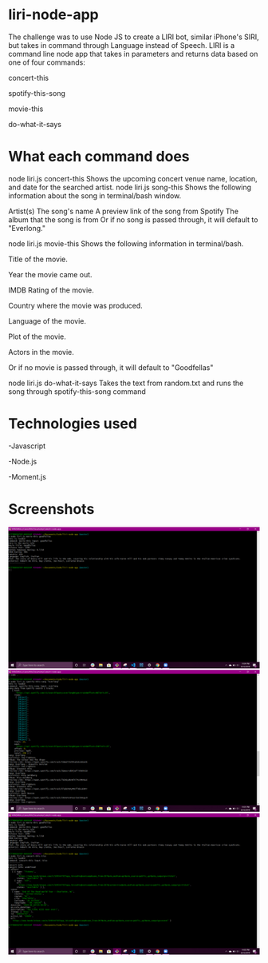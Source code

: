 # liri-node-app
The challenge was to use Node JS to create a LIRI bot, similar iPhone's SIRI, but takes in command through Language instead of Speech. LIRI is a command line node app that takes in parameters and returns data based on one of four commands:

concert-this

spotify-this-song

movie-this

do-what-it-says


# What each command does

node liri.js concert-this <artist name>
Shows the upcoming concert venue name, location, and date for the searched artist.
node liri.js song-this <song name>
Shows the following information about the song in terminal/bash window.

Artist(s)
The song's name
A preview link of the song from Spotify
The album that the song is from
Or if no song is passed through, it will default to "Everlong."

node liri.js movie-this <movie name>
Shows the following information in terminal/bash.

Title of the movie.

Year the movie came out.

IMDB Rating of the movie.

Country where the movie was produced.

Language of the movie.

Plot of the movie.

Actors in the movie.

Or if no movie is passed through, it will default to "Goodfellas"

node liri.js do-what-it-says
Takes the text from random.txt and runs the song through spotify-this-song command

# Technologies used
-Javascript

-Node.js

-Moment.js


# Screenshots

<img src = "images/screenshot1.png">

<img src = "images/screenshot2.png">

<img src = "images/screenshot3.png">


